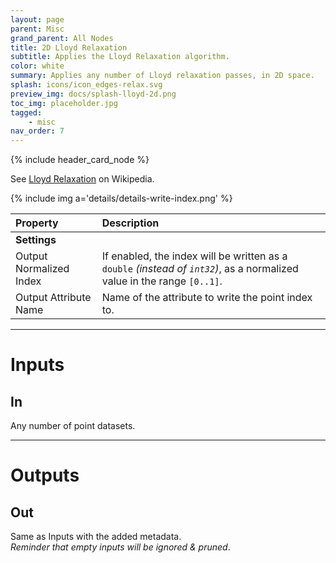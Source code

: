 ```yaml
---
layout: page
parent: Misc
grand_parent: All Nodes
title: 2D Lloyd Relaxation
subtitle: Applies the Lloyd Relaxation algorithm.
color: white
summary: Applies any number of Lloyd relaxation passes, in 2D space.
splash: icons/icon_edges-relax.svg
preview_img: docs/splash-lloyd-2d.png
toc_img: placeholder.jpg
tagged: 
    - misc
nav_order: 7
---
```


{% include header_card_node %}

See [Lloyd Relaxation](https://en.wikipedia.org/wiki/Lloyd%27s_algorithm) on Wikipedia.

{% include img a='details/details-write-index.png' %} 

| Property       | Description          |
|:-------------|:------------------|
|**Settings**||
| Output Normalized Index           | If enabled, the index will be written as a `double` *(instead of `int32`)*, as a normalized value in the range `[0..1]`.  |
| Output Attribute Name           | Name of the attribute to write the point index to. |

---
# Inputs
## In
Any number of point datasets.

---
# Outputs
## Out
Same as Inputs with the added metadata.  
*Reminder that empty inputs will be ignored & pruned*.